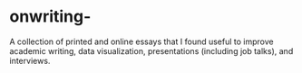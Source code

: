 # onwriting-

A collection of printed and online essays that I found useful to improve academic writing, data visualization, presentations (including job talks), and interviews. 
